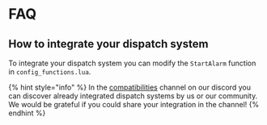 # FAQ

## How to integrate your dispatch system

To integrate your dispatch system you can modify the `StartAlarm` function in `config_functions.lua`.

{% hint style="info" %}
In the [compatibilities](https://discord.com/channels/722977719864000534/1334090058315333662) channel on our discord you can discover already integrated dispatch systems by us or our community. \
We would be grateful if you could share your integration in the channel!
{% endhint %}

